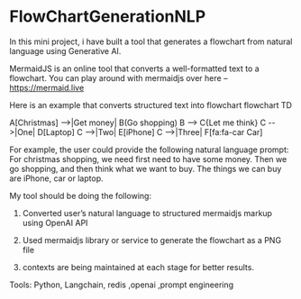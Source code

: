 # FlowChartGenerationNLP

In this mini project, i have built a tool that generates a flowchart from natural language using Generative AI.

MermaidJS is an online tool that converts a well-formatted text to a flowchart. You can play around with mermaidjs over here – https://mermaid.live

Here is an example that converts structured text into flowchart flowchart TD

A[Christmas] -->|Get money|
B(Go shopping)
B --> C{Let me think}
C -->|One| D[Laptop]
C -->|Two| E[iPhone]
C -->|Three| F[fa:fa-car Car]


For example, the user could provide the following natural language prompt:
For christmas shopping, we need first need to have some money. Then we go shopping, and 
then think what we want to buy. The things we can buy are iPhone, car or laptop.


My tool should be doing the following:

1. Converted user’s natural language to structured mermaidjs markup using OpenAI API
   
2. Used mermaidjs library or service to generate the flowchart as a PNG file

3. contexts are being maintained at each stage for better results.

Tools: Python, Langchain, redis ,openai ,prompt engineering

  
